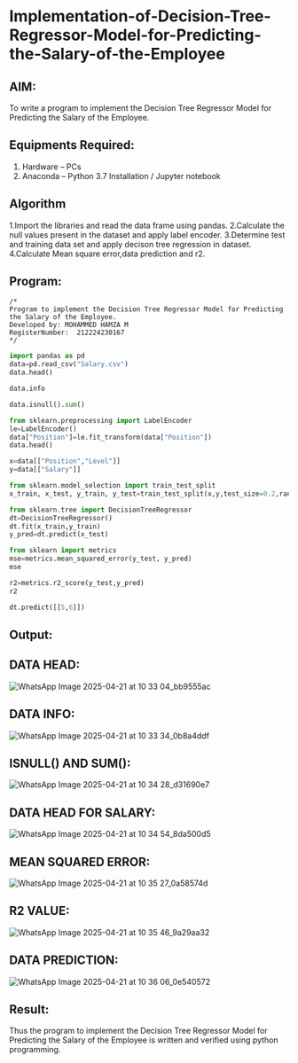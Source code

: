 # Implementation-of-Decision-Tree-Regressor-Model-for-Predicting-the-Salary-of-the-Employee

## AIM:
To write a program to implement the Decision Tree Regressor Model for Predicting the Salary of the Employee.

## Equipments Required:
1. Hardware – PCs
2. Anaconda – Python 3.7 Installation / Jupyter notebook

## Algorithm
1.Import the libraries and read the data frame using pandas.
2.Calculate the null values present in the dataset and apply label encoder.
3.Determine test and training data set and apply decison tree regression in dataset.
4.Calculate Mean square error,data prediction and r2.

## Program:
```
/*
Program to implement the Decision Tree Regressor Model for Predicting the Salary of the Employee.
Developed by: MOHAMMED HAMZA M
RegisterNumber:  212224230167
*/
```
```py
import pandas as pd
data=pd.read_csv("Salary.csv")
data.head()

data.info

data.isnull().sum()

from sklearn.preprocessing import LabelEncoder
le=LabelEncoder()
data["Position"]=le.fit_transform(data["Position"])
data.head()

x=data[["Position","Level"]]
y=data[["Salary"]]

from sklearn.model_selection import train_test_split
x_train, x_test, y_train, y_test=train_test_split(x,y,test_size=0.2,random_state=2)

from sklearn.tree import DecisionTreeRegressor
dt=DecisionTreeRegressor()
dt.fit(x_train,y_train)
y_pred=dt.predict(x_test)

from sklearn import metrics
mse=metrics.mean_squared_error(y_test, y_pred)
mse

r2=metrics.r2_score(y_test,y_pred)
r2

dt.predict([[5,6]])
```
## Output:
## DATA HEAD:
![WhatsApp Image 2025-04-21 at 10 33 04_bb9555ac](https://github.com/user-attachments/assets/dc658d79-ec61-4cc2-b820-8d5ef677a717)

## DATA INFO:
![WhatsApp Image 2025-04-21 at 10 33 34_0b8a4ddf](https://github.com/user-attachments/assets/69e5a57a-73d4-434e-8521-1a473b16fd82)

## ISNULL() AND SUM():
![WhatsApp Image 2025-04-21 at 10 34 28_d31690e7](https://github.com/user-attachments/assets/439f785b-a4f0-4d03-a400-12a67c29c18f)

## DATA HEAD FOR SALARY:
![WhatsApp Image 2025-04-21 at 10 34 54_8da500d5](https://github.com/user-attachments/assets/0a78b483-eb56-4cdc-8c50-0a5e7d3d2773)

## MEAN SQUARED ERROR:
![WhatsApp Image 2025-04-21 at 10 35 27_0a58574d](https://github.com/user-attachments/assets/ed8c2366-1684-43c9-b9fc-a5c5f9d06b76)

## R2 VALUE:
![WhatsApp Image 2025-04-21 at 10 35 46_9a29aa32](https://github.com/user-attachments/assets/1e584499-ad1e-4a17-8451-4ab9cf3454c1)

## DATA PREDICTION:
![WhatsApp Image 2025-04-21 at 10 36 06_0e540572](https://github.com/user-attachments/assets/ddedeb34-f7b4-4829-8a5f-1dad0b515e44)



## Result:
Thus the program to implement the Decision Tree Regressor Model for Predicting the Salary of the Employee is written and verified using python programming.

